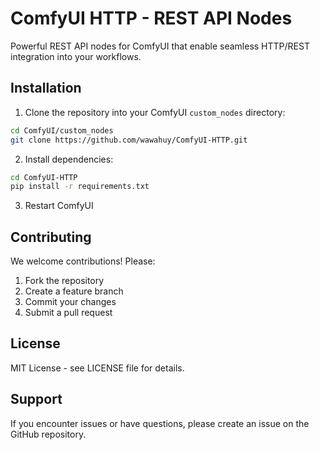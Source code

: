 # ComfyUI HTTP - REST API Nodes

Powerful REST API nodes for ComfyUI that enable seamless HTTP/REST integration into your workflows.

## Installation

1. Clone the repository into your ComfyUI `custom_nodes` directory:
```bash
cd ComfyUI/custom_nodes
git clone https://github.com/wawahuy/ComfyUI-HTTP.git
```

2. Install dependencies:
```bash
cd ComfyUI-HTTP
pip install -r requirements.txt
```

3. Restart ComfyUI

## Contributing

We welcome contributions! Please:

1. Fork the repository
2. Create a feature branch
3. Commit your changes
4. Submit a pull request

## License

MIT License - see LICENSE file for details.

## Support

If you encounter issues or have questions, please create an issue on the GitHub repository.

